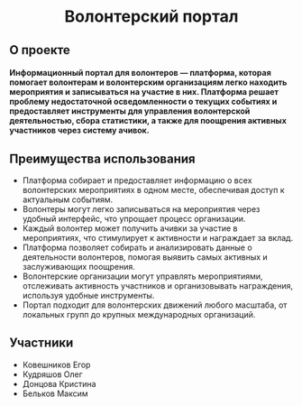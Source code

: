 <h1 align="center">Волонтерский портал</h1>

## О проекте
#### Информационный портал для волонтеров — платформа, которая помогает волонтерам и волонтерским организациям легко находить мероприятия и записываться на участие в них. Платформа решает проблему недостаточной осведомленности о текущих событиях и предоставляет инструменты для управления волонтерской деятельностью, сбора статистики, а также для поощрения активных участников через систему ачивок.
## Преимущества использования
+ Платформа собирает и предоставляет информацию о всех волонтерских мероприятиях в одном месте, обеспечивая доступ к актуальным событиям.
+ Волонтеры могут легко записываться на мероприятия через удобный интерфейс, что упрощает процесс организации.
+ Каждый волонтер может получить ачивки за участие в мероприятиях, что стимулирует к активности и награждает за вклад.
+ Платформа позволяет собирать и анализировать данные о деятельности волонтеров, помогая выявить самых активных и заслуживающих поощрения.
+ Волонтерские организации могут управлять мероприятиями, отслеживать активность участников и организовывать награждения, используя удобные инструменты.
+ Портал подходит для волонтерских движений любого масштаба, от локальных групп до крупных международных организаций.

## Участники
+ Ковешников Егор  
+ Кудряшов Олег  
+ Донцова Кристина
+ Бельков Максим 

